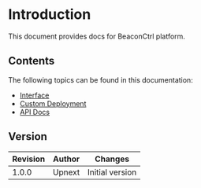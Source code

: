 # Introduction

This document provides docs for BeaconCtrl platform.

## Contents

The following topics can be found in this documentation:
* [Interface](interface/README.md)
* [Custom Deployment](custom_deployment/README.md)
* [API Docs](api_docs/README.md)

## Version

| Revision | Author | Changes |
| -------- | ------ | ------- |
| 1.0.0    | Upnext | Initial version |
